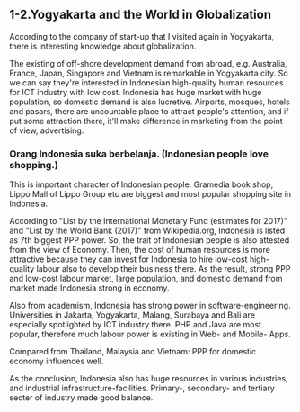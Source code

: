 ## 1-2.Yogyakarta and the World in Globalization
According to the company of start-up that I visited again in Yogyakarta, there is interesting knowledge about globalization.


The existing of off-shore development demand from abroad, e.g. Australia, France, Japan, Singapore and Vietnam is remarkable in Yogyakarta city.
So we can say they're interested in Indonesian high-quality human resources for ICT industry with low cost. Indonesia has huge market with huge population, so domestic demand is also lucretive.
Airports, mosques, hotels and pasars, there are uncountable place to attract people's attention, and if put some attraction there, it'll make difference in marketing from the point of view, advertising.


### Orang Indonesia suka berbelanja. (Indonesian people love shopping.)
This is important character of Indonesian people. Gramedia book shop, Lippo Mall of Lippo Group etc are biggest and most popular shopping site in Indonesia.


According to "List by the International Monetary Fund (estimates for 2017)" and "List by the World Bank (2017)" from Wikipedia.org, Indonesia is listed as 7th biggest PPP power.
So, the trait of Indonesian people is also attested from the view of Economy. Then, the cost of human resources is more attractive because they can invest for Indonesia to hire low-cost high-quality labour also to develop their business there.
As the result, strong PPP and low-cost labour market, large population, and domestic demand from market made Indonesia strong in economy.


Also from academism, Indonesia has strong power in software-engineering. Universities in Jakarta, Yogyakarta, Malang, Surabaya and Bali are especially spotlighted by ICT industry there.
PHP and Java are most popular, therefore much labour power is existing in Web- and Mobile- Apps.


Compared from Thailand, Malaysia and Vietnam: PPP for domestic economy influences well.


As the conclusion, Indonesia also has huge resources in various industries, and industrial infrastructure-facilities. Primary-, secondary- and tertiary secter of industry made good balance.
